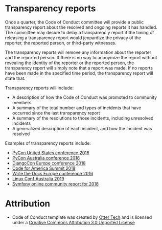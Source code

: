 # Transparency reports

Once a quarter, the Code of Conduct committee will provide a public transparency report about the resolved and ongoing reports it has handled. The committee may decide to delay a transparenc
y report if the timing of releasing a transparency report would jeopardize the privacy of the reporter, the reported person, or third-party witnesses.

The transparency reports will remove any information about the reporter and the reported person. If there is no way to anonymize the report without revealing the identity of the reporter or the reported person, the transparency report will simply note that a report was made. If no reports have been made in the specified time period, the transparency report will state that.

Transparency reports will include:

 * A description of how the Code of Conduct was promoted to community members
 * A summary of the total number and types of incidents that have occurred since the last transparency report
 * A summary of the resolutions to those incidents, including unresolved incidents
 * A generalized description of each incident, and how the incident was resolved

Examples of transparency reports include:

 * [PyCon United States conference 2018](https://pycon.blogspot.com/2018/06/pycon-2018-code-of-conduct-transparency.html)
 * [PyCon Australia conference 2018](https://2018.pycon-au.org/news/conduct-team-transparency-report/)
 * [DjangoCon Europe conference 2018](https://2018.djangocon.eu/news/coc-transparency/)
 * [Code for America Summit 2018](https://medium.com/code-for-america/2018-code-for-america-summit-code-of-conduct-transparency-report-6e026154f39)
 * [Write the Docs Europe conference 2016](https://www.writethedocs.org/conf/eu/2016/news/code-of-conduct-report/)
 * [Linux Conf Australia 2019](https://linux.conf.au/static/build/downloads/lca2019_coc_transparency_report.pdf)
 * [Symfony online community report for 2018](https://symfony.com/blog/symfony-code-of-conduct-transparency-report-2018)

# Attribution

* Code of Conduct template was created by [Otter Tech](https://otter.technology/code-of-conduct-training) and is licensed under a [Creative Commons Attribution 3.0 Unported License](http://creativecommons.org/licenses/by/3.0/)
